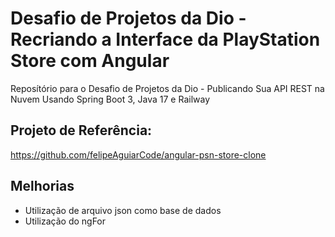 # Desafio de Projetos da Dio - Recriando a Interface da PlayStation Store com Angular
Reposítório para o Desafio de Projetos da Dio - Publicando Sua API REST na Nuvem Usando Spring Boot 3, Java 17 e Railway

## Projeto de Referência:
https://github.com/felipeAguiarCode/angular-psn-store-clone

## Melhorias
- Utilização de arquivo json como base de dados
- Utilização do ngFor
